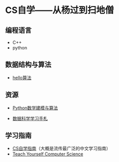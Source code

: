 # CS自学——从杨过到扫地僧


## 编程语言
- C++
- python

## 数据结构与算法
- [hello算法](https://www.hello-algo.com/)

## 资源
- [Python数学建模与算法](https://github.com/hacheyz/PMMAA)

- [数据科学学习手札](https://github.com/CNFeffery/DataScienceStudyNotes?tab=readme-ov-file)

## 学习指南
- [CS自学指南]()（大概是流传最广泛的中文学习指南）
- [Teach Yourself Computer Science](https://teachyourselfcs.com/)
